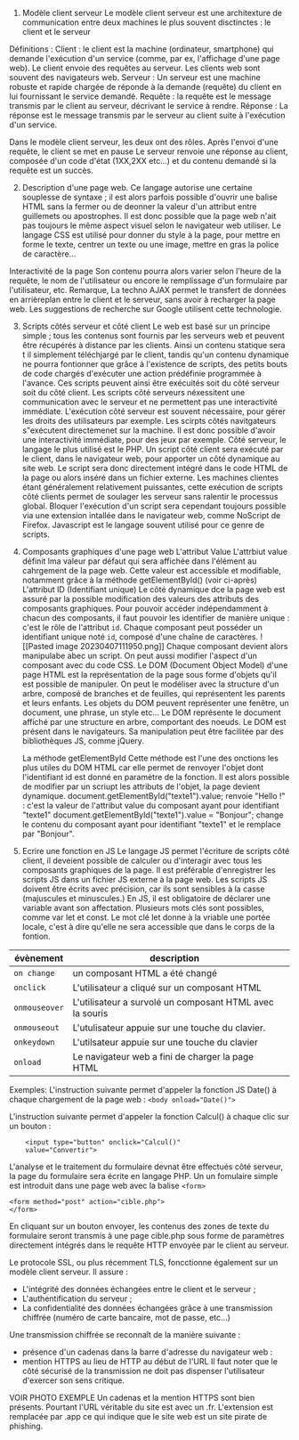 1. Modèle client serveur
	Le modèle client serveur est une architexture de communication entre deux machines le plus souvent disctinctes : le client et le serveur

Définitions :
	Client : le client est la machine (ordinateur, smartphone) qui demande l'exécution d'un service (comme, par ex, l'affichage d'une page web). Le client envoie des requêtes au serveur. Les clients web sont souvent des navigateurs web.
	Serveur : Un serveur est une machine robuste et rapide chargée de réponde à la demande (requête) du client en lui fournissant le service demandé.
	Requête : la requête est le message transmis par le client au serveur, décrivant le service à rendre. 
	Réponse : La réponse est le message transmis par le serveur au client suite à l'exécution d'un service.

Dans le modèle client serveur, les deux ont des rôles.
	Après l'envoi d'une requête, le client se met en pause
	Le serveur renvoie une réponse au client, composée d'un code d'état (1XX,2XX etc...) et du contenu demandé si la requête est un succès.

2. Description d'une page web.
	Ce langage autorise une certaine souplesse de syntaxe ; il est alors parfois possible d'ouvrir une balise HTML sans la fermer ou de deonner la valeur d'un attribut entre guillemets ou apostrophes. Il est donc possible que la page web n'ait pas toujours le même aspect visuel selon le navigateur web utiliser.
	Le langage CSS est utilisé pour donner du style à la page, pour mettre en forme le texte, centrer un texte ou une image, mettre en gras la police de caractère...

Interactivité de la page
	Son contenu pourra alors varier selon l'heure de la requête, le nom de l'utilisateur ou encore le remplissage d'un formulaire par l'utilisateur, etc.
	Remarque, La techno AJAX permet le transfert de données en arrièreplan entre le client et le serveur, sans avoir à recharger la page web. Les suggestions de recherche sur Google utilisent cette technologie.

3. Scripts côtés serveur et côté client
	Le web est basé sur un principe simple ; tous les contenus sont fournis par les serveurs web et peuvent être récupérés à distance par les clients. Ainsi un contenu statique sera t il simplement téléchjargé par le client, tandis qu'un contenu dynamique ne pourra fontionner que grâce à l'existence de scripts, des petits bouts de code chargés d'exécuter une action prédéfinie programmée à l'avance. Ces scripts peuvent ainsi être exécuités soit du côté serveur soit du côté client. 
	Les scripts côté serveurs néxessitent une communication avec le serveur et ne permettent pas une interactivité immédiate. L'exécution côté serveur est souvent nécessaire, pour gérer les droits des utilisateurs par exemple.
	Les scirpts côtés navitgateurs s"exécutent directemenet sur la machine. Il est donc possible d'avoir une interactivité immédiate, pour des jeux par exemple.
	Côté serveur, le langage le plus utilisé est le PHP. 
	Un script côté client sera exécuté par le client, dans le navigateur web, pour apporter un côté dynamique au site web.
	Le script sera donc directement intégré dans le code HTML de la page ou alors inséré dans un fichier externe. Les machines clientes étant généralement relativement puissantes, cette exécution de scripts côté clients permet de soulager les serveur sans ralentir le processus global.
	Bloquer l'exécution d'un script sera cependant toujours possible via une extension intallée dans le navigateur web, comme NoScript de Firefox. 
	Javascript est le langage souvent utilisé pour ce genre de scripts. 

4. Composants graphiques d'une page web
	L'attribut Value
	L'attrbiut value définit lma valeur par défaut qui sera affichée dans l'élément au cahrgement de la page web. Cette valeur est accessible et modifiable, notamment grâce à la méthode getElementById() (voir ci-après)
	L'attribut ID (Identifiant unique)
	Le côté dynamique dce la page web est assuré par la possible modification des valeurs des attributs des composants graphiques.
	Pour pouvoir accéder indépendamment à chacun des composants, il faut pouvoir les identifier de manière unique : c'est le rôle de l'attribut ``id``. Chaque composant peut posséder un identifiant unique noté ``id``, composé d'une chaîne de caractères.
	![[Pasted image 20230407111950.png]]
	Chaque composant devient alors manipulabe abec un script. On peut aussi modifier l'aspect d'un composant avec du code CSS.
	Le DOM (Document Object Model) d'une page HTML est la représentation de la page sous forme d'objets qu'il est possible de manipuler. On peut le modéliser avec la structure d'un arbre, composé de branches et de feuilles, qui représentent les parents et leurs enfants.
	Les objets du DOM peuvent représenter une fenêtre, un document, une phrase, un style etc...
	Le DOM représente le document affiché par une structure en arbre, comportant des noeuds.
	Le DOM est présent dans le navigateurs. Sa manipulation peut être facilitée par des bibliothèques JS, comme jQuery.
	
	La méthode getElementById
	Cette méthode est l'une des onctions les plus utiles du DOM HTML car elle permet de renvoyer l'objet dont l'identifiant id est donné en paramètre de la fonction.
	Il est alors possible de modifier par un scriupt les attributs de l'objet, la page devient dynamique.
	document.getElementById("texte1").value; renvoie "Hello !" : c'est la valeur de l'attribut value du composant ayant pour identifiant "texte1"
	document.getElementById("texte1").value = "Bonjour"; change le contenu du composant ayant pour identifiant "texte1" et le remplace par "Bonjour".

5. Ecrire une fonction en JS
	Le langage JS permet l'écriture de scripts côté client, il deveient possible de calculer ou d'interagir avec tous les composants graphiques de la page. Il est préférable d'enregistrer les scripts JS dans un fichier JS externe à la page web.
	Les scripts JS doivent être écrits avec précision, car ils sont sensibles à la casse (majuscules et minuscules.)
	En JS, il est obligatoire de déclarer une variable avant son affectation. Plusieurs mots clés sont possibles, comme var let et const. Le mot clé let donne à la vriable une portée locale, c'est à dire qu'elle ne sera accessible que dans le corps de la fontion. 

| évènement       | description                                              |     |
| --------------- | -------------------------------------------------------- | --- |
| ```on change``` | un composant HTML a été changé                           |     |
| `onclick`       | L'utilisateur a cliqué sur un composant HTML             |     |
| `onmouseover`   | L'utilisateur a survolé un composant HTML avec la souris |     |
| `onmouseout`    | L'utulisateur appuie sur une touche du clavier.          |     |
| `onkeydown`     | L'utilsateur appuie sur une touche du clavier            |     |
| `onload`        | Le navigateur web a fini de charger la page HTML         |     |


Exemples: L'instruction suivante permet d'appeler la fonction JS Date() à chaque chargement de la page web : 
	`<body onload="Date()">`

L'instruction suivante permet d'appeler la fonction Calcul() à chaque clic sur un bouton :
```
	<input type="button" onclick="Calcul()"
	value="Convertir">
```

L'analyse et le traitement du formulaire devnat être effectués côté serveur, la page du formulaire sera écrite en langage PHP. Un 
un fomulaire simple est introduit dans une page web avec la balise ``<form>``
```
<form method="post" action="cible.php">
</form>
```

En cliquant sur un bouton envoyer, les contenus des zones de texte du formulaire seront transmis à une page cible.php sous forme de paramètres directement intégrés dans le requête HTTP envoyée par le client au serveur.

Le protocole SSL, ou plus récemment TLS, foncctionne également sur un modèle client serveur. Il assure : 
- L'intégrité des données échangées entre le client et le serveur ;
- L'authentification du serveur ;
- La confidentialité des données échangées grâce à une transmission chiffrée (numéro de carte bancaire, mot de passe, etc...)

Une transmission chiffrée se reconnaît de la manière suivante : 
- présence d'un cadenas dans la barre d'adresse du navigateur web :
- mention HTTPS au lieu de HTTP au début de l'URL
Il faut noter que le côté sécurisé de la transmission ne doit pas dispenser l'utilisateur d'exercer son sens critique. 

VOIR PHOTO EXEMPLE
Un cadenas et la mention HTTPS sont bien présents. Pourtant l'URL véritable du site est avec un .fr. L'extension est remplacée par .app ce qui indique que le site web est un site pirate de phishing.